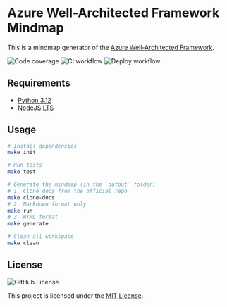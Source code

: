 # Azure Well-Architected Framework Mindmap

This is a mindmap generator of the [Azure Well-Architected Framework](https://learn.microsoft.com/en-us/azure/well-architected/).

![Code coverage](https://img.shields.io/codecov/c/github/phucnt1992/azure-well-architected-framework-mindmap)
![CI workflow](https://img.shields.io/github/actions/workflow/status/phucnt1992/azure-well-architected-framework-mindmap/ci.yml?label=CI)
![Deploy workflow](https://img.shields.io/github/actions/workflow/status/phucnt1992/azure-well-architected-framework-mindmap/cd.yml?label=CD)

## Requirements

- [Python 3.12](https://www.python.org/downloads/)
- [NodeJS LTS](https://nodejs.org/)

## Usage

```bash
# Install dependencies
make init

# Run tests
make test

# Generate the mindmap (in the `output` folder)
# 1. Clone docs from the official repo
make clone-docs
# 2. Markdown format only
make run
# 3. HTML format
make generate

# Clean all workspace
make clean
```

## License

![GitHub License](https://img.shields.io/github/license/phucnt1992/azure-well-architected-framework-mindmap)

This project is licensed under the [MIT License](LICENSE).
